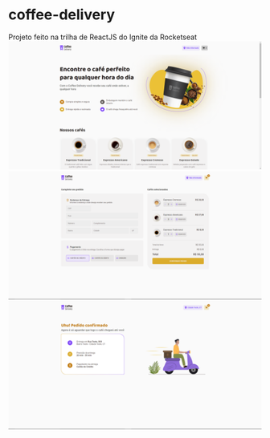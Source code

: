 # coffee-delivery
Projeto feito na trilha de ReactJS do Ignite da Rocketseat
![home](screenshots/home.png)
![checkout](screenshots/checkout.png)
![finished](screenshots/finished.png)
